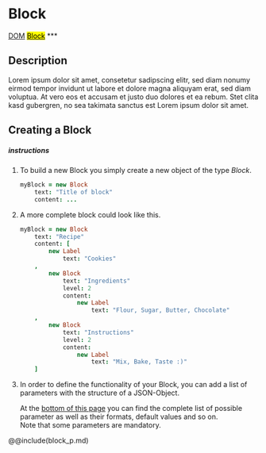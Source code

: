 # Block
<span class="inheritance">
<a href="#Documentation/core/dom">DOM</a>
<a class="inheritance" href="#Documentation/elements/block"><mark>Block</mark></a>
</span>
***

## Description
Lorem ipsum dolor sit amet, consetetur sadipscing elitr, sed diam nonumy eirmod tempor invidunt ut labore et dolore magna aliquyam erat, sed diam voluptua. At vero eos et accusam et justo duo dolores et ea rebum. Stet clita kasd gubergren, no sea takimata sanctus est Lorem ipsum dolor sit amet.


## Creating a Block

##### instructions

1. 
	To build a new Block you simply create a new object of the type *Block*.
	```coffeescript
	myBlock = new Block
		text: "Title of block"
		content: ...
	```
2. 
	A more complete block could look like this.
	```coffeescript
	myBlock = new Block
		text: "Recipe"
		content: [
			new Label
				text: "Cookies"
		,
			new Block
				text: "Ingredients"
				level: 2
				content:
					new Label
						text: "Flour, Sugar, Butter, Chocolate"
		,
			new Block
				text: "Instructions"
				level: 2
				content:
					new Label
						text: "Mix, Bake, Taste :)"
		]
	```
3. 
	In order to define the functionality of your Block, you can add a list of parameters with the structure of a JSON-Object.
 
 	At the <a href="#parameter">bottom of this page</a> you can find the complete list of possible parameter as well as their formats, default values and so on. <br />
 	Note that some parameters are mandatory.
 

@@include(block_p.md)
